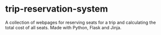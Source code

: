# trip-reservation-system
A collection of webpages for reserving seats for a trip and calculating the total cost of all seats. Made with Python, Flask and Jinja.

